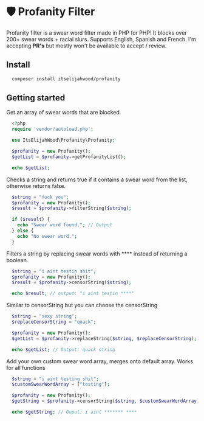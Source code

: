 # 🛡️ Profanity Filter

Profanity filter is a swear word filter made in PHP for PHP! It blocks over 200+ swear words + racial slurs. Supports English, Spanish and French. 
I'm accepting **PR's** but mostly won't be available to accept / review.

## Install

```bash
  composer install itselijahwood/profanity 
```

## Getting started

Get an array of swear words that are blocked
```php
  <?php
  require 'vendor/autoload.php';

  use ItsElijahWood\Profanity\Profanity;

  $profanity = new Profanity();
  $getList = $profanity->getProfanityList();

  echo $getList;
```

Checks a string and returns true if it contains a swear word from the list, otherwise returns false.
```php
  $string = "fuck you";
  $profanity = new Profanity();
  $result = $profanity->filterString($string);

  if ($result) {
    echo "Swear word found."; // Output
  } else {
    echo "No swear word.";
  }
```

Filters a string by replacing swear words with **** instead of returning a boolean.
```php
  $string = "i aint testin shit";
  $profanity = new Profanity();
  $result = $profanity->censorString($string);

  echo $result; // output: "i aint testin ****"
```

Similar to censorString but you can choose the censorString
```php
  $string = "sexy string";
  $replaceCensorString = "quack";

  $profanity = new Profanity();
  $getList = $profanity->replaceString($string, $replaceCensorString);

  echo $getList; // Output: quack string
```

Add your own custom swear word array, merges onto default array. Works for all functions
```php
  $string = "i aint testing shit";
  $customSwearWordArray = ["testing"];

  $profanity = new Profanity();
  $getString = $profanity->censorString($string, $customSwearWordArray);

  echo $getString; // Ouput: i aint ******* ****
```
